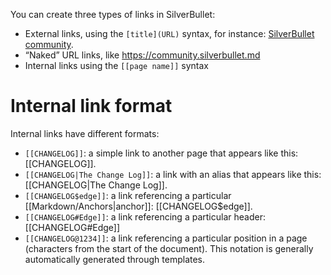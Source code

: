 You can create three types of links in SilverBullet:

* External links, using the `[title](URL)` syntax, for instance: [SilverBullet community](https://community.silverbullet.md).
* “Naked” URL links, like https://community.silverbullet.md
* Internal links using the `[[page name]]` syntax

# Internal link format
Internal links have different formats:

* `[[CHANGELOG]]`: a simple link to another page that appears like this: [[CHANGELOG]].
* `[[CHANGELOG|The Change Log]]`: a link with an alias that appears like this: [[CHANGELOG|The Change Log]].
* `[[CHANGELOG$edge]]`: a link referencing a particular [[Markdown/Anchors|anchor]]: [[CHANGELOG$edge]].
* `[[CHANGELOG#Edge]]`: a link referencing a particular header: [[CHANGELOG#Edge]]
* `[[CHANGELOG@1234]]`: a link referencing a particular position in a page (characters from the start of the document). This notation is generally automatically generated through templates.

